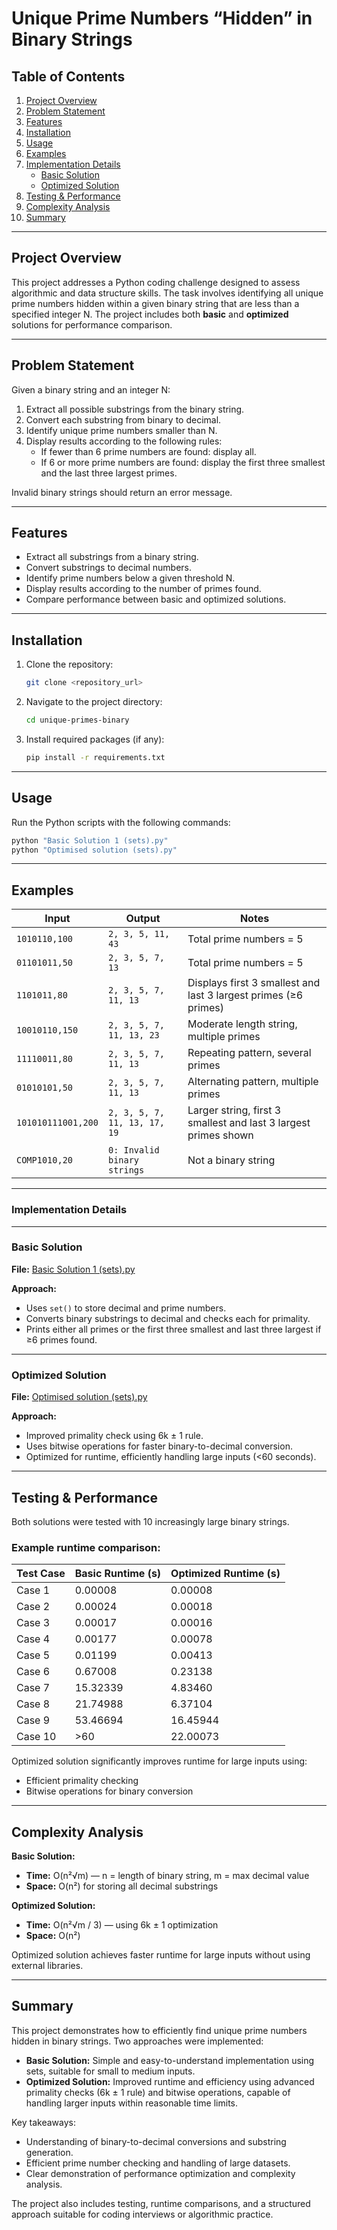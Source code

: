 # Unique Prime Numbers “Hidden” in Binary Strings

## Table of Contents
1. [Project Overview](#project-overview)  
2. [Problem Statement](#problem-statement)  
3. [Features](#features)  
4. [Installation](#installation)  
5. [Usage](#usage)  
6. [Examples](#examples)  
7. [Implementation Details](#implementation-details)  
   - [Basic Solution](#basic-solution)  
   - [Optimized Solution](#optimized-solution)  
8. [Testing & Performance](#testing--performance)  
9. [Complexity Analysis](#complexity-analysis)
10. [Summary](#summary)

---

## Project Overview
This project addresses a Python coding challenge designed to assess algorithmic and data structure skills. The task involves identifying all unique prime numbers hidden within a given binary string that are less than a specified integer N. The project includes both **basic** and **optimized** solutions for performance comparison.

---

## Problem Statement
Given a binary string and an integer N:

1. Extract all possible substrings from the binary string.  
2. Convert each substring from binary to decimal.  
3. Identify unique prime numbers smaller than N.  
4. Display results according to the following rules:  
   - If fewer than 6 prime numbers are found: display all.  
   - If 6 or more prime numbers are found: display the first three smallest and the last three largest primes.  

Invalid binary strings should return an error message.

---

## Features
- Extract all substrings from a binary string.  
- Convert substrings to decimal numbers.  
- Identify prime numbers below a given threshold N.  
- Display results according to the number of primes found.  
- Compare performance between basic and optimized solutions.  

---

## Installation
1. Clone the repository:  
   ```bash
   git clone <repository_url>
   ```
2. Navigate to the project directory:

   ```bash
   cd unique-primes-binary
    ```
3. Install required packages (if any):
   ```bash
   pip install -r requirements.txt
   ```
   
---

## Usage

Run the Python scripts with the following commands:

```bash
python "Basic Solution 1 (sets).py"
python "Optimised solution (sets).py"
```

---

## Examples

| Input                 | Output                       | Notes                                                 |
|-----------------------|-------------------------------|-------------------------------------------------------|
| `1010110,100`         | `2, 3, 5, 11, 43`            | Total prime numbers = 5                               |
| `01101011,50`         | `2, 3, 5, 7, 13`             | Total prime numbers = 5                               |
| `1101011,80`          | `2, 3, 5, 7, 11, 13`         | Displays first 3 smallest and last 3 largest primes (≥6 primes) |
| `10010110,150`        | `2, 3, 5, 7, 11, 13, 23`     | Moderate length string, multiple primes              |
| `11110011,80`         | `2, 3, 5, 7, 11, 13`         | Repeating pattern, several primes                    |
| `01010101,50`         | `2, 3, 5, 7, 11, 13`         | Alternating pattern, multiple primes                 |
| `101010111001,200`    | `2, 3, 5, 7, 11, 13, 17, 19` | Larger string, first 3 smallest and last 3 largest primes shown |
| `COMP1010,20`         | `0: Invalid binary strings`  | Not a binary string                                  |

---

### Implementation Details

---

### Basic Solution

**File:** [Basic Solution 1 (sets).py](./Basic%20Solution%201%20(sets).py)  

**Approach:**
- Uses `set()` to store decimal and prime numbers.  
- Converts binary substrings to decimal and checks each for primality.  
- Prints either all primes or the first three smallest and last three largest if ≥6 primes found.

---

### Optimized Solution

**File:** [Optimised solution (sets).py](./Optimised%20solution%20(sets).py)  

**Approach:**
- Improved primality check using 6k ± 1 rule.  
- Uses bitwise operations for faster binary-to-decimal conversion.  
- Optimized for runtime, efficiently handling large inputs (<60 seconds).
  
---

## Testing & Performance

Both solutions were tested with 10 increasingly large binary strings.

### Example runtime comparison:

| Test Case | Basic Runtime (s) | Optimized Runtime (s) |
|-----------|-----------------|---------------------|
| Case 1    | 0.00008         | 0.00008             |
| Case 2    | 0.00024         | 0.00018             |
| Case 3    | 0.00017         | 0.00016             |
| Case 4    | 0.00177         | 0.00078             |
| Case 5    | 0.01199         | 0.00413             |
| Case 6    | 0.67008         | 0.23138             |
| Case 7    | 15.32339        | 4.83460             |
| Case 8    | 21.74988        | 6.37104             |
| Case 9    | 53.46694        | 16.45944            |
| Case 10   | >60             | 22.00073            |

Optimized solution significantly improves runtime for large inputs using:

- Efficient primality checking  
- Bitwise operations for binary conversion
  
---

## Complexity Analysis

**Basic Solution:**  
- **Time:** O(n²√m) — n = length of binary string, m = max decimal value  
- **Space:** O(n²) for storing all decimal substrings  

**Optimized Solution:**  
- **Time:** O(n²√m / 3) — using 6k ± 1 optimization  
- **Space:** O(n²)  

Optimized solution achieves faster runtime for large inputs without using external libraries.

---

## Summary

This project demonstrates how to efficiently find unique prime numbers hidden in binary strings. Two approaches were implemented:

- **Basic Solution:** Simple and easy-to-understand implementation using sets, suitable for small to medium inputs.  
- **Optimized Solution:** Improved runtime and efficiency using advanced primality checks (6k ± 1 rule) and bitwise operations, capable of handling larger inputs within reasonable time limits.  

Key takeaways:  
- Understanding of binary-to-decimal conversions and substring generation.  
- Efficient prime number checking and handling of large datasets.  
- Clear demonstration of performance optimization and complexity analysis.  

The project also includes testing, runtime comparisons, and a structured approach suitable for coding interviews or algorithmic practice.







